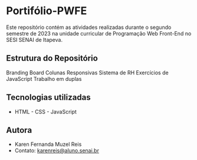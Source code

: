 # Portifólio-PWFE
Este repositório contém as atividades realizadas durante o segundo semestre de 2023 na unidade curricular de Programação Web Front-End no SESI SENAI de Itapeva.

## Estrutura do Repositório
Branding Board
Colunas Responsivas
Sistema de RH
Exercícios de JavaScript
Trabalho em duplas

## Tecnologias utilizadas
- HTML - CSS - JavaScript

## Autora
- Karen Fernanda Muzel Reis
- Contato: karenreis@aluno.senai.br
